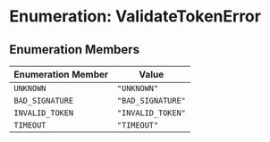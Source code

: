 # Enumeration: ValidateTokenError

## Enumeration Members

| Enumeration Member | Value |
| ------ | ------ |
| `UNKNOWN` | `"UNKNOWN"` |
| `BAD_SIGNATURE` | `"BAD_SIGNATURE"` |
| `INVALID_TOKEN` | `"INVALID_TOKEN"` |
| `TIMEOUT` | `"TIMEOUT"` |
